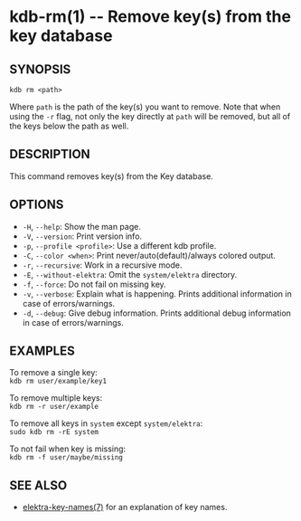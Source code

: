 # kdb-rm(1) -- Remove key(s) from the key database

## SYNOPSIS

`kdb rm <path>`

Where `path` is the path of the key(s) you want to remove.
Note that when using the `-r` flag, not only the key directly at `path` will be removed, but all of the keys below the path as well.

## DESCRIPTION

This command removes key(s) from the Key database.

## OPTIONS

- `-H`, `--help`:
  Show the man page.
- `-V`, `--version`:
  Print version info.
- `-p`, `--profile <profile>`:
  Use a different kdb profile.
- `-C`, `--color <when>`:
  Print never/auto(default)/always colored output.
- `-r`, `--recursive`:
  Work in a recursive mode.
- `-E`, `--without-elektra`:
  Omit the `system/elektra` directory.
- `-f`, `--force`:
  Do not fail on missing key.
- `-v`, `--verbose`:
  Explain what is happening. Prints additional information in case of errors/warnings.
- `-d`, `--debug`:
  Give debug information. Prints additional debug information in case of errors/warnings.

## EXAMPLES

To remove a single key:<br>
`kdb rm user/example/key1`

To remove multiple keys:<br>
`kdb rm -r user/example`

To remove all keys in `system` except `system/elektra`:<br>
`sudo kdb rm -rE system`

To not fail when key is missing:<br>
`kdb rm -f user/maybe/missing`

## SEE ALSO

- [elektra-key-names(7)](elektra-key-names.md) for an explanation of key names.
